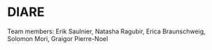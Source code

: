 # DIARE

Team members:
Erik Saulnier,
Natasha Ragubir,
Erica Braunschweig,
Solomon Mori,
Graigor Pierre-Noel
